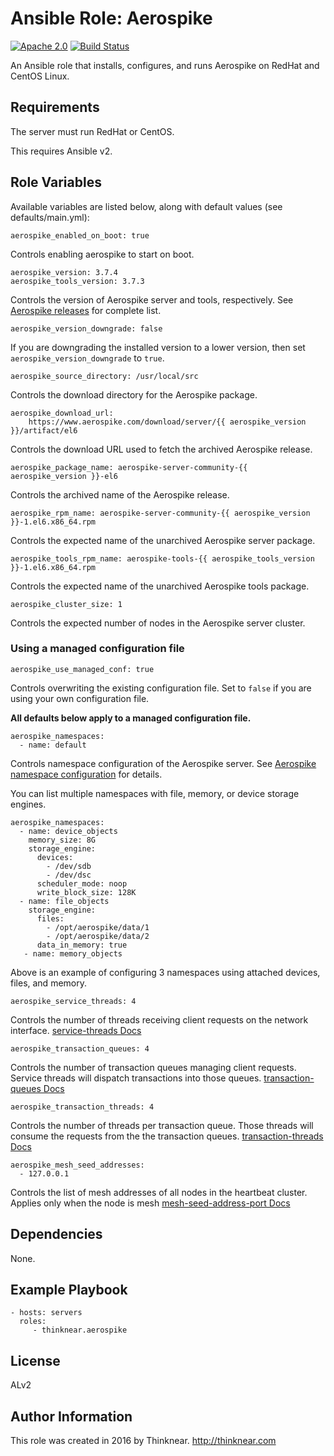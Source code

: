Ansible Role: Aerospike
=========

[![Apache 2.0](https://img.shields.io/badge/license-Apache%202-blue.svg)](https://raw.githubusercontent.com/DigitalSlideArchive/ansible-role-vips/master/LICENSE)
[![Build Status](https://travis-ci.org/ThinkNear/ansible-role-aerospike.svg?branch=master)](https://travis-ci.org/ThinkNear/ansible-role-aerospike)

An Ansible role that installs, configures, and runs Aerospike on RedHat and CentOS Linux.

Requirements
------------

The server must run RedHat or CentOS.

This requires Ansible v2.

Role Variables
--------------

Available variables are listed below, along with default values (see defaults/main.yml):

    aerospike_enabled_on_boot: true

Controls enabling aerospike to start on boot.

    aerospike_version: 3.7.4
    aerospike_tools_version: 3.7.3

Controls the version of Aerospike server and tools, respectively. 
See [Aerospike releases](http://www.aerospike.com/download/server/notes.html) for complete list.

    aerospike_version_downgrade: false

If you are downgrading the installed version to a lower version, then set `aerospike_version_downgrade` to `true`.

    aerospike_source_directory: /usr/local/src
    
Controls the download directory for the Aerospike package.

    aerospike_download_url:
        https://www.aerospike.com/download/server/{{ aerospike_version }}/artifact/el6
        
Controls the download URL used to fetch the archived Aerospike release.

    aerospike_package_name: aerospike-server-community-{{ aerospike_version }}-el6
    
Controls the archived name of the Aerospike release.

    aerospike_rpm_name: aerospike-server-community-{{ aerospike_version }}-1.el6.x86_64.rpm
    
Controls the expected name of the unarchived Aerospike server package.

    aerospike_tools_rpm_name: aerospike-tools-{{ aerospike_tools_version }}-1.el6.x86_64.rpm
    
Controls the expected name of the unarchived Aerospike tools package.

    aerospike_cluster_size: 1

Controls the expected number of nodes in the Aerospike server cluster.

### Using a managed configuration file

    aerospike_use_managed_conf: true

Controls overwriting the existing configuration file. 
Set to `false` if you are using your own configuration file.

**All defaults below apply to a managed configuration file.**

    aerospike_namespaces:
      - name: default

Controls namespace configuration of the Aerospike server.
See [Aerospike namespace configuration](http://www.aerospike.com/docs/operations/configure/namespace/) for details.

You can list multiple namespaces with file, memory, or device storage engines.

    aerospike_namespaces:
      - name: device_objects
        memory_size: 8G
        storage_engine:
          devices:
            - /dev/sdb
            - /dev/dsc
          scheduler_mode: noop
          write_block_size: 128K
      - name: file_objects
        storage_engine: 
          files:
            - /opt/aerospike/data/1
            - /opt/aerospike/data/2
          data_in_memory: true
       - name: memory_objects

Above is an example of configuring 3 namespaces using attached devices, files, and memory.

    aerospike_service_threads: 4

Controls the number of threads receiving client requests on the network interface.
[service-threads Docs](http://www.aerospike.com/docs/reference/configuration/#service-threads)

    aerospike_transaction_queues: 4

Controls the number of transaction queues managing client requests.
Service threads will dispatch transactions into those queues.
[transaction-queues Docs](http://www.aerospike.com/docs/reference/configuration/#transaction-queues)

    aerospike_transaction_threads: 4
    
Controls the number of threads per transaction queue. 
Those threads will consume the requests from the the transaction queues.
[transaction-threads Docs](http://www.aerospike.com/docs/reference/configuration/#transaction-threads-per-queue)

    aerospike_mesh_seed_addresses:
      - 127.0.0.1

Controls the list of mesh addresses of all nodes in the heartbeat cluster. Applies only when the node is mesh
[mesh-seed-address-port Docs](http://www.aerospike.com/docs/reference/configuration/#mesh-seed-address-port)

Dependencies
------------

None.

Example Playbook
----------------

    - hosts: servers
      roles:
         - thinknear.aerospike

License
-------

ALv2

Author Information
------------------

This role was created in 2016 by Thinknear. 
http://thinknear.com
